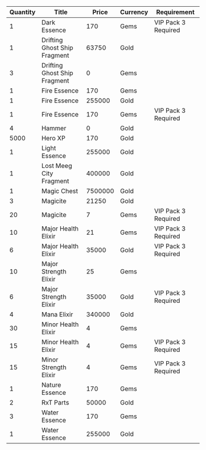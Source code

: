 | Quantity | Title | Price | Currency |  Requirement |
| -------- | ----- | ----- | -------- |  ----------- |
| 1 | Dark Essence | 170 | Gems | VIP Pack 3 Required |
| 1 | Drifting Ghost Ship Fragment | 63750 | Gold |  |
| 3 | Drifting Ghost Ship Fragment | 0 | Gems |  |
| 1 | Fire Essence | 170 | Gems |  |
| 1 | Fire Essence | 255000 | Gold |  |
| 1 | Fire Essence | 170 | Gems | VIP Pack 3 Required |
| 4 | Hammer | 0 | Gold |  |
| 5000 | Hero XP | 170 | Gold |  |
| 1 | Light Essence | 255000 | Gold |  |
| 1 | Lost Meeg City Fragment | 400000 | Gold |  |
| 1 | Magic Chest | 7500000 | Gold |  |
| 3 | Magicite | 21250 | Gold |  |
| 20 | Magicite | 7 | Gems | VIP Pack 3 Required |
| 10 | Major Health Elixir | 21 | Gems | VIP Pack 3 Required |
| 6 | Major Health Elixir | 35000 | Gold | VIP Pack 3 Required |
| 10 | Major Strength Elixir | 25 | Gems |  |
| 6 | Major Strength Elixir | 35000 | Gold | VIP Pack 3 Required |
| 4 | Mana Elixir | 340000 | Gold |  |
| 30 | Minor Health Elixir | 4 | Gems |  |
| 15 | Minor Health Elixir | 4 | Gems | VIP Pack 3 Required |
| 15 | Minor Strength Elixir | 4 | Gems | VIP Pack 3 Required |
| 1 | Nature Essence | 170 | Gems |  |
| 2 | RxT Parts | 50000 | Gold |  |
| 3 | Water Essence | 170 | Gems |  |
| 1 | Water Essence | 255000 | Gold |  |
